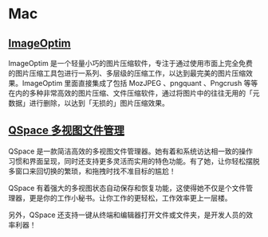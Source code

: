 # Mac

## [ImageOptim](https://github.com/ImageOptim/ImageOptim)

ImageOptim 是一个轻量小巧的图片压缩软件，专注于通过使用市面上完全免费的图片压缩工具包进行一系列、多层级的压缩工作，以达到最完美的图片压缩效果。ImageOptim 里面直接集成了包括 MozJPEG 、pngquant 、Pngcrush 等等在内的多种非常高效的图片压缩、文件压缩软件，通过将图片中的往往无用的「元数据」进行删除，以达到「无损的」图片压缩效果。
## [QSpace 多视图文件管理](https://apps.apple.com/cn/app/id1469774098)
QSpace 是一款简洁高效的多视图文件管理器。她有着和系统访达相一致的操作习惯和界面呈现，同时还支持更多灵活而实用的特色功能。有了她，让你轻松摆脱多窗口来回切换的繁琐，和拖拽时找不准目标的尴尬！

QSpace 有着强大的多视图状态自动保存和恢复功能，这使得她不仅是个文件管理器，更是你的工作小秘书。让你工作的更轻松，工作效率更上一层楼。

另外，QSpace 还支持一键从终端和编辑器打开文件或文件夹，是开发人员的效率利器！